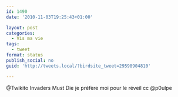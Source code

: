 ```yaml
---
id: 1490
date: '2010-11-03T19:25:43+01:00'

layout: post
categories:
  - Vis ma vie
tags:
  - tweet
format: status
publish_social: no
guid: 'http://tweets.local/?birdsite_tweet=29598904810'

---
```


@Twikito Invaders Must Die je préfère moi pour le réveil cc @p0ulpe